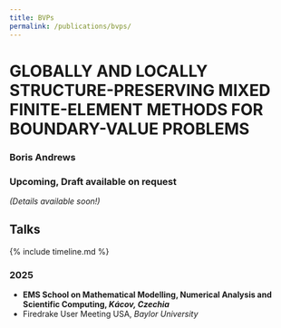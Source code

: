 ```yaml
---
title: BVPs
permalink: /publications/bvps/
---
```


# GLOBALLY AND LOCALLY STRUCTURE-PRESERVING MIXED FINITE-ELEMENT METHODS FOR BOUNDARY-VALUE PROBLEMS

### Boris Andrews

### Upcoming, Draft available on request

*(Details available soon!)*

## Talks

{% include timeline.md %}

<div class="timeline">
  <div class="outer">
    <div class="card">
      <div class="info">
        <h3 class="title">2025</h3>
        <p><ul>
          <li><strong>EMS School on Mathematical Modelling, Numerical Analysis and Scientific Computing, <em>Kácov, Czechia</em></strong></li>
          <li>Firedrake User Meeting USA, <em>Baylor University</em></li>
          <!-- <div style="text-align: center; padding: 10px 0;"><strong>⬆️ UPCOMING | PAST ⬇️</strong></div> -->
        </ul></p>
      </div>
    </div>
  </div>
</div>
